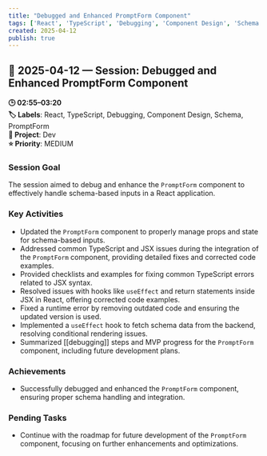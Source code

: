 ```yaml
---
title: "Debugged and Enhanced PromptForm Component"
tags: ['React', 'TypeScript', 'Debugging', 'Component Design', 'Schema', 'PromptForm']
created: 2025-04-12
publish: true
---
```


## 📅 2025-04-12 — Session: Debugged and Enhanced PromptForm Component

**🕒 02:55–03:20**  
**🏷️ Labels**: React, TypeScript, Debugging, Component Design, Schema, PromptForm  
**📂 Project**: Dev  
**⭐ Priority**: MEDIUM  


### Session Goal
The session aimed to debug and enhance the `PromptForm` component to effectively handle schema-based inputs in a React application.

### Key Activities
- Updated the `PromptForm` component to properly manage props and state for schema-based inputs.
- Addressed common TypeScript and JSX issues during the integration of the `PromptForm` component, providing detailed fixes and corrected code examples.
- Provided checklists and examples for fixing common TypeScript errors related to JSX syntax.
- Resolved issues with hooks like `useEffect` and return statements inside JSX in React, offering corrected code examples.
- Fixed a runtime error by removing outdated code and ensuring the updated version is used.
- Implemented a `useEffect` hook to fetch schema data from the backend, resolving conditional rendering issues.
- Summarized [[debugging]] steps and MVP progress for the `PromptForm` component, including future development plans.

### Achievements
- Successfully debugged and enhanced the `PromptForm` component, ensuring proper schema handling and integration.

### Pending Tasks
- Continue with the roadmap for future development of the `PromptForm` component, focusing on further enhancements and optimizations.
